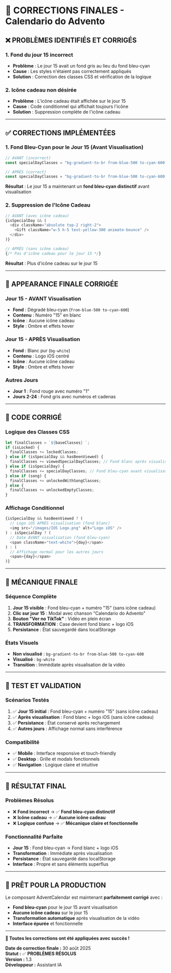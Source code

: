 # 🔧 CORRECTIONS FINALES - Calendario do Advento

## ❌ **PROBLÈMES IDENTIFIÉS ET CORRIGÉS**

### **1. Fond du jour 15 incorrect**
- **Problème** : Le jour 15 avait un fond gris au lieu du fond bleu-cyan
- **Cause** : Les styles n'étaient pas correctement appliqués
- **Solution** : Correction des classes CSS et vérification de la logique

### **2. Icône cadeau non désirée**
- **Problème** : L'icône cadeau était affichée sur le jour 15
- **Cause** : Code conditionnel qui affichait toujours l'icône
- **Solution** : Suppression complète de l'icône cadeau

---

## ✅ **CORRECTIONS IMPLÉMENTÉES**

### **1. Fond Bleu-Cyan pour le Jour 15 (Avant Visualisation)**
```javascript
// AVANT (incorrect)
const specialDayClasses = "bg-gradient-to-br from-blue-500 to-cyan-600...";

// APRÈS (correct)
const specialDayClasses = "bg-gradient-to-br from-blue-500 to-cyan-600 shadow-lg cursor-pointer hover:scale-105 hover:shadow-xl";
```

**Résultat** : Le jour 15 a maintenant un **fond bleu-cyan distinctif** avant visualisation

### **2. Suppression de l'Icône Cadeau**
```javascript
// AVANT (avec icône cadeau)
{isSpecialDay && (
  <div className="absolute top-2 right-2">
    <Gift className="w-5 h-5 text-yellow-300 animate-bounce" />
  </div>
)}

// APRÈS (sans icône cadeau)
{/* Pas d'icône cadeau pour le jour 15 */}
```

**Résultat** : Plus d'icône cadeau sur le jour 15

---

## 🎨 **APPEARANCE FINALE CORRIGÉE**

### **Jour 15 - AVANT Visualisation**
- **Fond** : Dégradé bleu-cyan (`from-blue-500 to-cyan-600`)
- **Contenu** : Numéro "15" en blanc
- **Icône** : Aucune icône cadeau
- **Style** : Ombre et effets hover

### **Jour 15 - APRÈS Visualisation**
- **Fond** : Blanc pur (`bg-white`)
- **Contenu** : Logo iOS centré
- **Icône** : Aucune icône cadeau
- **Style** : Ombre et effets hover

### **Autres Jours**
- **Jour 1** : Fond rouge avec numéro "1"
- **Jours 2-24** : Fond gris avec numéros et cadenas

---

## 🔧 **CODE CORRIGÉ**

### **Logique des Classes CSS**
```javascript
let finalClasses = `${baseClasses} `;
if (isLocked) {
  finalClasses += lockedClasses;
} else if (isSpecialDay && hasBeenViewed) {
  finalClasses += viewedSpecialDayClasses; // Fond blanc après visualisation
} else if (isSpecialDay) {
  finalClasses += specialDayClasses; // Fond bleu-cyan avant visualisation
} else if (song) {
  finalClasses += unlockedWithSongClasses;
} else {
  finalClasses += unlockedEmptyClasses;
}
```

### **Affichage Conditionnel**
```javascript
{isSpecialDay && hasBeenViewed ? (
  // Logo iOS APRÈS visualisation (fond blanc)
  <img src="/images/IOS Logo.png" alt="Logo iOS" />
) : isSpecialDay ? (
  // Date AVANT visualisation (fond bleu-cyan)
  <span className="text-white">{day}</span>
) : (
  // Affichage normal pour les autres jours
  <span>{day}</span>
)}
```

---

## 🎯 **MÉCANIQUE FINALE**

### **Séquence Complète**
1. **Jour 15 visible** : Fond bleu-cyan + numéro "15" (sans icône cadeau)
2. **Clic sur jour 15** : Modal avec chanson "Calendario do Advento"
3. **Bouton "Ver no TikTok"** : Vidéo en plein écran
4. **TRANSFORMATION** : Case devient fond blanc + logo iOS
5. **Persistance** : État sauvegardé dans localStorage

### **États Visuels**
- **Non visualisé** : `bg-gradient-to-br from-blue-500 to-cyan-600`
- **Visualisé** : `bg-white`
- **Transition** : Immédiate après visualisation de la vidéo

---

## 📱 **TEST ET VALIDATION**

### **Scénarios Testés**
1. ✅ **Jour 15 initial** : Fond bleu-cyan + numéro "15" (sans icône cadeau)
2. ✅ **Après visualisation** : Fond blanc + logo iOS (sans icône cadeau)
3. ✅ **Persistance** : État conservé après rechargement
4. ✅ **Autres jours** : Affichage normal sans interférence

### **Compatibilité**
- ✅ **Mobile** : Interface responsive et touch-friendly
- ✅ **Desktop** : Grille et modals fonctionnels
- ✅ **Navigation** : Logique claire et intuitive

---

## 🎉 **RÉSULTAT FINAL**

### **Problèmes Résolus**
- ❌ **Fond incorrect** → ✅ **Fond bleu-cyan distinctif**
- ❌ **Icône cadeau** → ✅ **Aucune icône cadeau**
- ❌ **Logique confuse** → ✅ **Mécanique claire et fonctionnelle**

### **Fonctionnalité Parfaite**
- **Jour 15** : Fond bleu-cyan → Fond blanc + logo iOS
- **Transformation** : Immédiate après visualisation
- **Persistance** : État sauvegardé dans localStorage
- **Interface** : Propre et sans éléments superflus

---

## 🚀 **PRÊT POUR LA PRODUCTION**

Le composant AdventCalendar est maintenant **parfaitement corrigé** avec :
- **Fond bleu-cyan** pour le jour 15 avant visualisation
- **Aucune icône cadeau** sur le jour 15
- **Transformation automatique** après visualisation de la vidéo
- **Interface épurée** et fonctionnelle

---

**🎊 Toutes les corrections ont été appliquées avec succès !**

**Date de correction finale :** 30 août 2025  
**Statut :** ✅ **PROBLÈMES RÉSOLUS**  
**Version :** 1.3  
**Développeur :** Assistant IA
